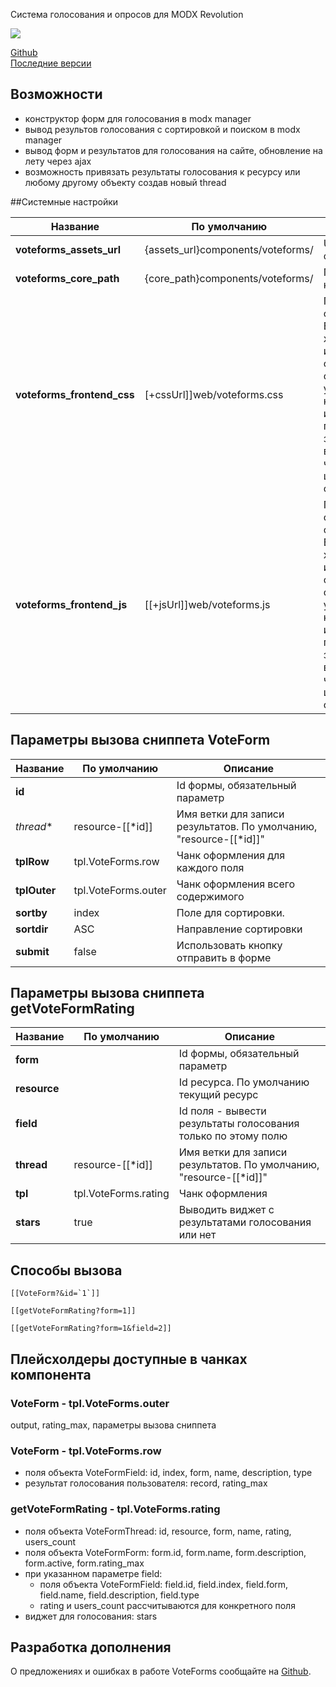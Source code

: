 Система голосования и опросов для MODX Revolution

[![](https://file.modx.pro/files/b/a/7/ba7e5f21b01fb0787c8f9e983acb4c99s.jpg)](https://file.modx.pro/files/b/a/7/ba7e5f21b01fb0787c8f9e983acb4c99.png)

[Github][1]  
[Поcледние версии][2]

## Возможности

- конструктор форм для голосования в modx manager
- вывод результов голосования с сортировкой и поиском в modx manager
- вывод форм и результатов для голосования на сайте, обновление на лету через ajax
- возможность привязать результаты голосования к ресурсу или любому другому объекту создав новый thread

##Системные настройки

| Название                   | По умолчанию                  | Описание                                                                                   |
| --------------------------- | ------------------------------- | -------------------------------------------------------------------------------------------|
| **voteforms_assets_url**     | {assets_url}components/voteforms/    | Url к файлам фронтенда                                                                     |
| **voteforms_core_path**      | {core_path}components/voteforms/ | Путь к компоненту                                                     |
| **voteforms_frontend_css**   | [+cssUrl]]web/voteforms.css  | Путь к файлу со стилями. Если вы хотите использовать собственные стили - укажите путь к ним здесь, или очистите параметр и загрузите их вручную через шаблон сайта. |
| **voteforms_frontend_js**    | [[+jsUrl]]web/voteforms.js  | Путь к файлу со скриптами. Если вы хотите использовать собственные скрипты - укажите путь к ним здесь, или очистите параметр и загрузите их вручную через шаблон сайта. |


## Параметры вызова сниппета VoteForm

| Название				| По умолчанию																| Описание       |
| -----------------|---------------------------------------------|-------------------|
| **id** |  | Id формы, обязательный параметр |
| *thread** | resource-[[*id]] | Имя ветки для записи результатов. По умолчанию, "resource-[[*id]]" |
| **tplRow** | tpl.VoteForms.row | Чанк оформления для каждого поля |
| **tplOuter** | tpl.VoteForms.outer | Чанк оформления всего содержимого |
| **sortby** | index | Поле для сортировки. |
| **sortdir** | ASC | Направление сортировки |
| **submit** | false | Использовать кнопку отправить в форме |

## Параметры вызова сниппета getVoteFormRating

| Название				| По умолчанию																| Описание       |
| -----------------|---------------------------------------------|-------------------|
| **form** |  | Id формы, обязательный параметр |
| **resource** |  | Id ресурса. По умолчанию текущий ресурс |
| **field** |  | Id поля - вывести результаты голосования только по этому полю |
| **thread** | resource-[[*id]] | Имя ветки для записи результатов. По умолчанию, "resource-[[*id]]" |
| **tpl** | tpl.VoteForms.rating | Чанк оформления |
| **stars** | true | Выводить виджет с результатами голосования или нет |


## Способы вызова

```
[[VoteForm?&id=`1`]]
```

```
[[getVoteFormRating?form=1]]
```

```
[[getVoteFormRating?form=1&field=2]]
```

## Плейсхолдеры доступные в чанках компонента

### VoteForm - tpl.VoteForms.outer

output, rating_max, параметры вызова сниппета  

### VoteForm - tpl.VoteForms.row

- поля объекта VoteFormField: id, index, form, name, description, type
- результат голосования пользователя: record, rating_max

### getVoteFormRating - tpl.VoteForms.rating

- поля объекта VoteFormThread: id, resource, form, name, rating, users_count
- поля объекта VoteFormForm: form.id, form.name, form.description, form.active, form.rating_max
- при указанном параметре field:
  - поля объекта VoteFormField: field.id, field.index, field.form, field.name, field.description, field.type
  - rating и users_count рассчитываются для конкретного поля
- виджет для голосования: stars  

## Разработка дополнения

О предложениях и ошибках в работе VoteForms сообщайте на [Github][3].


[1]: https://github.com/me6iaton/VoteForms
[2]: https://github.com/me6iaton/VoteForms/releases
[3]: https://github.com/me6iaton/VoteForms/issues
